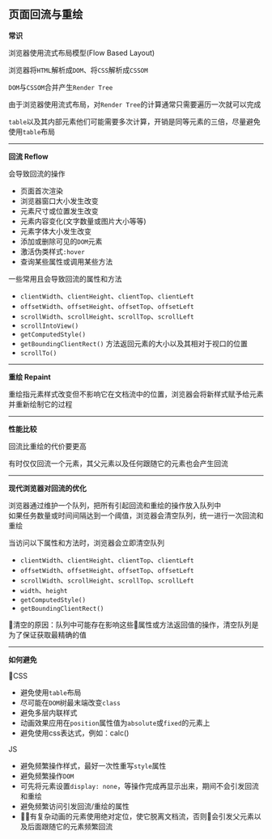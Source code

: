 ## 页面回流与重绘

**常识**

浏览器使用流式布局模型(Flow Based Layout)

浏览器将`HTML`解析成`DOM`、将`CSS`解析成`CSSOM`

`DOM`与`CSSOM`合并产生`Render Tree`

由于浏览器使用流式布局，对`Render Tree`的计算通常只需要遍历一次就可以完成

`table`以及其内部元素他们可能需要多次计算，开销是同等元素的三倍，尽量避免使用`table`布局

---

**回流 Reflow**

会导致回流的操作

- 页面首次渲染
- 浏览器窗口大小发生改变
- 元素尺寸或位置发生改变
- 元素内容变化(文字数量或图片大小等等)
- 元素字体大小发生改变
- 添加或删除可见的`DOM`元素
- 激活伪类样式`:hover`
- 查询某些属性或调用某些方法

一些常用且会导致回流的属性和方法

- `clientWidth`、`clientHeight`、`clientTop`、`clientLeft`
- `offsetWidth`、`offsetHeight`、`offsetTop`、`offsetLeft`
- `scrollWidth`、`scrollHeight`、`scrollTop`、`scrollLeft`
- `scrollIntoView()`
- `getComputedStyle()`
- `getBoundingClientRect()` 方法返回元素的大小以及其相对于视口的位置
- `scrollTo()`

---

**重绘 Repaint**

重绘指元素样式改变但不影响它在文档流中的位置，浏览器会将新样式赋予给元素并重新绘制它的过程

---

**性能比较**

回流比重绘的代价要更高

有时仅仅回流一个元素，其父元素以及任何跟随它的元素也会产生回流

---

**现代浏览器对回流的优化**

浏览器通过维护一个队列，把所有引起回流和重绘的操作放入队列中  
如果任务数量或时间间隔达到一个阈值，浏览器会清空队列，统一进行一次回流和重绘

当访问以下属性和方法时，浏览器会立即清空队列

- `clientWidth`、`clientHeight`、`clientTop`、`clientLeft`
- `offsetWidth`、`offsetHeight`、`offsetTop`、`offsetLeft`
- `scrollWidth`、`scrollHeight`、`scrollTop`、`scrollLeft`
- `width`、`height`
- `getComputedStyle()`
- `getBoundingClientRect()`

清空的原因：队列中可能存在影响这些属性或方法返回值的操作，清空队列是为了保证获取最精确的值

---

**如何避免**

CSS

- 避免使用`table`布局
- 尽可能在`DOM`树最末端改变`class`
- 避免多层内联样式
- 动画效果应用在`position`属性值为`absolute`或`fixed`的元素上
- 避免使用css表达式，例如：calc()

JS

- 避免频繁操作样式，最好一次性重写`style`属性
- 避免频繁操作`DOM`
- 可先将元素设置`display: none`，等操作完成再显示出来，期间不会引发回流和重绘
- 避免频繁访问引发回流/重绘的属性
- 有复杂动画的元素使用绝对定位，使它脱离文档流，否则会引发父元素以及后面跟随它的元素频繁回流
